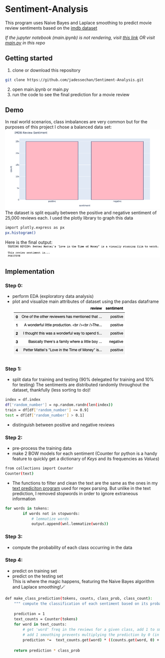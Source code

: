 # Sentiment-Analysis

This program uses Naive Bayes and Laplace smoothing to predict movie review sentiments based on the [imdb dataset](https://www.kaggle.com/lakshmi25npathi/imdb-dataset-of-50k-movie-reviews)


*If the jupyter notebook (main.ipynb) is not rendering, visit [this link](https://nbviewer.jupyter.org/github/jadessechan/Sentiment-Analysis/blob/master/main.ipynb) OR visit [main.py](https://github.com/jadessechan/Sentiment-Analysis/blob/master/main.py) in this repo* 

## Getting started
1. clone or download this repository
```sh
git clone https://github.com/jadessechan/Sentiment-Analysis.git
```
2. open main.ipynb or main.py
3. run the code to see the final prediction for a movie review

## Demo
In real world scenarios, class imbalances are very common but for the purposes of this project I chose a balanced data set:
![image of imdb data histogram](https://github.com/jadessechan/Sentiment-Analysis/blob/master/imgs/imdb_histogram.png) <br />
The dataset is split equally between the positive and negative sentiment of 25,000 reviews each.
I used the plotly library to graph this data
```sh
import plotly.express as px
px.histogram()
```
Here is the final output:
![final prediction](https://github.com/jadessechan/Sentiment-Analysis/blob/master/imgs/final_output.png)

## Implementation
### Step 0: 
* perform EDA (exploratory data analysis)
* plot and visualize main attributes of dataset using the pandas dataframe
![dataframe of imdb data](https://github.com/jadessechan/Sentiment-Analysis/blob/master/imgs/imdb_dataframe.png)

### Step 1:
* split data for training and testing (90% delegated for training and 10% for testing)
 The sentiments are distributed randomly throughout the dataset, thankfully (less sorting to do)!
``` sh
index = df.index
df['random_number'] = np.random.randn(len(index))
train = df[df['random_number'] <= 0.9]
test = df[df['random_number'] > 0.1]
```
* distinguish between positive and negative reviews

### Step 2:
* pre-process the training data
* make 2 BOW models for each sentiment (Counter for python is a handy feature to quickly get a dictionary of *Keys* and its frequencies as *Values*)
```sh
from collections import Counter
Counter(text)
```
* The functions to filter and clean the text are the same as the ones in my [text prediciton program](https://github.com/jadessechan/Text-Prediction) used for regex parsing.
But unlike in the text prediction, I removed stopwords in order to ignore extraneous information
```sh
for words in tokens:
        if words not in stopwords:
            # lemmatize words
            output.append(wnl.lemmatize(words))
```

### Step 3:
* compute the probability of each class occurring in the data

### Step 4:
* predict on training set
* predict on the testing set <br />
This is where the magic happens, featuring the Naive Bayes algorithm and Laplace smoothing!🪄
```sh
def make_class_prediction(tokens, counts, class_prob, class_count):
    """ compute the classification of each sentiment based on its probability in training set """

    prediction = 1
    text_counts = Counter(tokens)
    for word in text_counts:
        # get 'word' freq in the reviews for a given class, add 1 to smooth the value
        # add 1 smoothing prevents multiplying the prediction by 0 (in case 'word' is not in the training set)
        prediction *=  text_counts.get(word) * ((counts.get(word, 0) + 1) / (sum(counts.values()) + class_count))

    return prediction * class_prob
```
